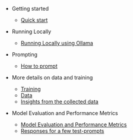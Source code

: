 
- Getting started

  - [Quick start](quickstart.md)

- Running Locally

  - [Running Locally using Ollama](running-locally.md)

- Prompting

  - [How to prompt](how-to-prompt.md)

- More details on data and training

  - [Training](training.md)
  - [Data](data.md)
  - [Insights from the collected data](insights.md)

- Model Evaluation and Performance Metrics

  - [Model Evaluation and Performance Metrics](eval.md)
  - [Responses for a few test-prompts](test.md)